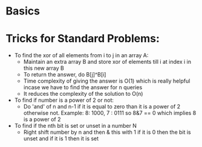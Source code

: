 # Basics
# Tricks for Standard Problems:
- To find the xor of all elements from i to j in an array A:
  - Maintain an extra array B and store xor of elements till i at index i in this new array B
  - To return the answer, do B[j]^B[i]
  - Time complexity of giving the answer is O(1) which is really helpful incase we have to find the answer for n queries
  - It reduces the complexity of the solution to O(n)
- To find if number is a power of 2 or not:
  - Do 'and' of n and n-1 if it is equal to zero than it is a power of 2 otherwise not.
    Example: 8: 1000, 7 : 0111 so 8&7 == 0 which implies 8 is a power of 2
- To find if the nth bit is set or unset in a number N
  - Right shift number by n and then & this with 1 if it is 0 then the bit is unset and if it is 1 then it is set

